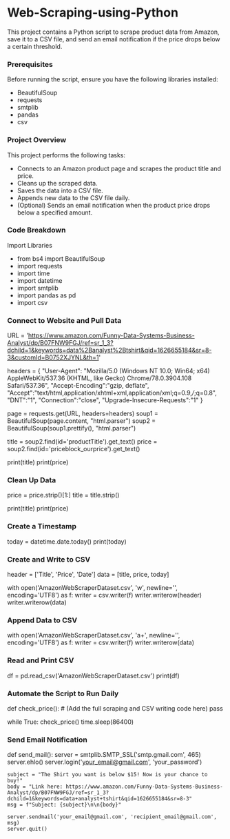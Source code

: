 # Web-Scraping-using-Python
This project contains a Python script to scrape product data from Amazon, save it to a CSV file, and send an email notification if the price drops below a certain threshold.

### Prerequisites
Before running the script, ensure you have the following libraries installed:

- BeautifulSoup
- requests
- smtplib
- pandas
- csv

### Project Overview
This project performs the following tasks:
- Connects to an Amazon product page and scrapes the product title and price.
- Cleans up the scraped data.
- Saves the data into a CSV file.
- Appends new data to the CSV file daily.
- (Optional) Sends an email notification when the product price drops below a specified amount.

### Code Breakdown
Import Libraries
- from bs4 import BeautifulSoup
- import requests
- import time
- import datetime
- import smtplib
- import pandas as pd
- import csv

### Connect to Website and Pull Data
URL = 'https://www.amazon.com/Funny-Data-Systems-Business-Analyst/dp/B07FNW9FGJ/ref=sr_1_3?dchild=1&keywords=data%2Banalyst%2Btshirt&qid=1626655184&sr=8-3&customId=B0752XJYNL&th=1'

headers = {
    "User-Agent": "Mozilla/5.0 (Windows NT 10.0; Win64; x64) AppleWebKit/537.36 (KHTML, like Gecko) Chrome/78.0.3904.108 Safari/537.36",
    "Accept-Encoding":"gzip, deflate",
    "Accept":"text/html,application/xhtml+xml,application/xml;q=0.9,*/*;q=0.8",
    "DNT":"1",
    "Connection":"close",
    "Upgrade-Insecure-Requests":"1"
}

page = requests.get(URL, headers=headers)
soup1 = BeautifulSoup(page.content, "html.parser")
soup2 = BeautifulSoup(soup1.prettify(), "html.parser")

title = soup2.find(id='productTitle').get_text()
price = soup2.find(id='priceblock_ourprice').get_text()

print(title)
print(price)


### Clean Up Data
price = price.strip()[1:]
title = title.strip()

print(title)
print(price)


### Create a Timestamp
today = datetime.date.today()
print(today)


### Create and Write to CSV
header = ['Title', 'Price', 'Date']
data = [title, price, today]

with open('AmazonWebScraperDataset.csv', 'w', newline='', encoding='UTF8') as f:
    writer = csv.writer(f)
    writer.writerow(header)
    writer.writerow(data)


### Append Data to CSV
with open('AmazonWebScraperDataset.csv', 'a+', newline='', encoding='UTF8') as f:
    writer = csv.writer(f)
    writer.writerow(data)


### Read and Print CSV
df = pd.read_csv('AmazonWebScraperDataset.csv')
print(df)


### Automate the Script to Run Daily
def check_price():
    # (Add the full scraping and CSV writing code here)
    pass

while True:
    check_price()
    time.sleep(86400)


### Send Email Notification
def send_mail():
    server = smtplib.SMTP_SSL('smtp.gmail.com', 465)
    server.ehlo()
    server.login('your_email@gmail.com', 'your_password')
    
    subject = "The Shirt you want is below $15! Now is your chance to buy!"
    body = "Link here: https://www.amazon.com/Funny-Data-Systems-Business-Analyst/dp/B07FNW9FGJ/ref=sr_1_3?dchild=1&keywords=data+analyst+tshirt&qid=1626655184&sr=8-3"
    msg = f"Subject: {subject}\n\n{body}"
    
    server.sendmail('your_email@gmail.com', 'recipient_email@gmail.com', msg)
    server.quit()


